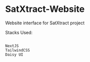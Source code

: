 # SatXtract-Website
Website interface for SatXtract project

Stacks Used:

```text

NextJS
TailwindCSS
Daisy UI

```